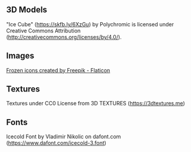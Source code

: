 ## 3D Models

"Ice Cube" (https://skfb.ly/6XzGu) by Polychromic is licensed under Creative Commons Attribution (http://creativecommons.org/licenses/by/4.0/).

## Images

<a href="https://www.flaticon.com/free-icons/frozen" title="frozen icons">Frozen icons created by Freepik - Flaticon</a>

## Textures

Textures under CC0 License from 3D TEXTURES (https://3dtextures.me)

## Fonts

Icecold Font by Vladimir Nikolic on dafont.com (https://www.dafont.com/icecold-3.font)